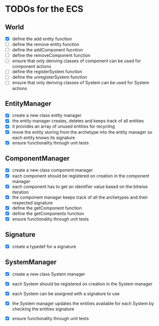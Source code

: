 # TODOs for the ECS

## World
-[x] define the add entity function
-[ ] define the remove entity function
-[ ] define the addComponent fucntion
-[ ] define the removeComponent function
-[ ] ensure that only deriving classes of component can be used for component actions 
-[ ] define the registerSystem function
-[ ] define the unregisterSystem function
-[ ] ensure that only deriving classes of System can be used for System actions 

## EntityManager
-[x] create a new class entity manager
-[x] the entity manager creates, deletes and keeps track of all entities 
-[x] it provides an array of unused entities for recycling
-[x] move the entity storing from the archetype into the entity manager so each entity knows its signature 
-[x] ensure functionality through unit tests 

## ComponentManager
-[x] create a new class component manager
-[x] each component should be registered on creation in the component manager
-[x] each component has to get an identifier value based on the bitwise iteration 
-[x] the component manager keeps track of all the archetypes and their respected signature 
-[x] define the getComponent function
-[x] define the getComponents function
-[x] ensure functionality through unit tests
 
## Signature 
-[x] create a typedef for a signature

## SystemManager
-[x] create a new class System manager
-[x] each System should be registered on creation in the System manager
-[x] each System can be assigned with a signature to use 
-[x] the System manager updates the entities available for each System by checking the entities signature
-[x] ensure functionality through unit tests

